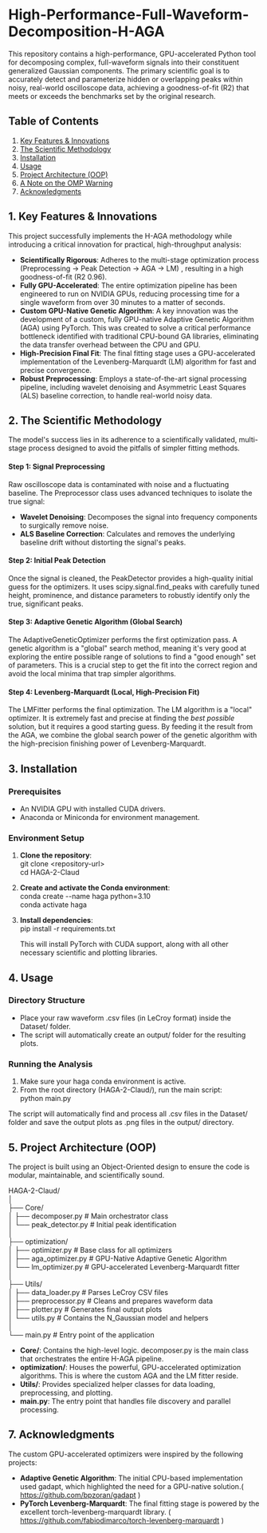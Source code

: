 # **High-Performance-Full-Waveform-Decomposition-H-AGA**

This repository contains a high-performance, GPU-accelerated Python tool for decomposing complex, full-waveform signals into their constituent generalized Gaussian components. 
The primary scientific goal is to accurately detect and parameterize hidden or overlapping peaks within noisy, real-world oscilloscope data, achieving a goodness-of-fit (R2) that meets or exceeds the benchmarks set by the original research.

## **Table of Contents**

1. [Key Features & Innovations](https://www.google.com/search?q=%231-key-features--innovations)  
2. [The Scientific Methodology](https://www.google.com/search?q=%232-the-scientific-methodology)  
3. [Installation](https://www.google.com/search?q=%233-installation)  
4. [Usage](https://www.google.com/search?q=%234-usage)  
5. [Project Architecture (OOP)](https://www.google.com/search?q=%235-project-architecture-oop)  
6. [A Note on the OMP Warning](https://www.google.com/search?q=%236-a-note-on-the-omp-warning)  
7. [Acknowledgments](https://www.google.com/search?q=%237-acknowledgments)

## **1\. Key Features & Innovations**

This project successfully implements the H-AGA methodology while introducing a critical innovation for practical, high-throughput analysis:

* **Scientifically Rigorous**: Adheres to the multi-stage optimization process (Preprocessing \-\> Peak Detection \-\> AGA \-\> LM) , resulting in a high goodness-of-fit (R2 0.96).  
* **Fully GPU-Accelerated**: The entire optimization pipeline has been engineered to run on NVIDIA GPUs, reducing processing time for a single waveform from over 30 minutes to a matter of seconds.  
* **Custom GPU-Native Genetic Algorithm**: A key innovation was the development of a custom, fully GPU-native Adaptive Genetic Algorithm (AGA) using PyTorch. This was created to solve a critical performance bottleneck identified with traditional CPU-bound GA libraries, eliminating the data transfer overhead between the CPU and GPU.  
* **High-Precision Final Fit**: The final fitting stage uses a GPU-accelerated implementation of the Levenberg-Marquardt (LM) algorithm for fast and precise convergence.  
* **Robust Preprocessing**: Employs a state-of-the-art signal processing pipeline, including wavelet denoising and Asymmetric Least Squares (ALS) baseline correction, to handle real-world noisy data.

## **2\. The Scientific Methodology**

The model's success lies in its adherence to a scientifically validated, multi-stage process designed to avoid the pitfalls of simpler fitting methods.

#### **Step 1: Signal Preprocessing**

Raw oscilloscope data is contaminated with noise and a fluctuating baseline. The Preprocessor class uses advanced techniques to isolate the true signal:

* **Wavelet Denoising**: Decomposes the signal into frequency components to surgically remove noise.  
* **ALS Baseline Correction**: Calculates and removes the underlying baseline drift without distorting the signal's peaks.

#### **Step 2: Initial Peak Detection**

Once the signal is cleaned, the PeakDetector provides a high-quality initial guess for the optimizers. It uses scipy.signal.find\_peaks with carefully tuned height, prominence, and distance parameters to robustly identify only the true, significant peaks.

#### **Step 3: Adaptive Genetic Algorithm (Global Search)**

The AdaptiveGeneticOptimizer performs the first optimization pass. A genetic algorithm is a "global" search method, meaning it's very good at exploring the entire possible range of solutions to find a "good enough" set of parameters. This is a crucial step to get the fit into the correct region and avoid the local minima that trap simpler algorithms.

#### **Step 4: Levenberg-Marquardt (Local, High-Precision Fit)**

The LMFitter performs the final optimization. The LM algorithm is a "local" optimizer. It is extremely fast and precise at finding the *best possible* solution, but it requires a good starting guess. By feeding it the result from the AGA, we combine the global search power of the genetic algorithm with the high-precision finishing power of Levenberg-Marquardt.

## **3\. Installation**

### **Prerequisites**

* An NVIDIA GPU with installed CUDA drivers.  
* Anaconda or Miniconda for environment management.

### **Environment Setup**

1. **Clone the repository**:  
   git clone \<repository-url\>  
   cd HAGA-2-Claud

2. **Create and activate the Conda environment**:  
   conda create \--name haga python=3.10  
   conda activate haga

3. **Install dependencies**:  
   pip install \-r requirements.txt

   This will install PyTorch with CUDA support, along with all other necessary scientific and plotting libraries.

## **4\. Usage**

### **Directory Structure**

* Place your raw waveform .csv files (in LeCroy format) inside the Dataset/ folder.  
* The script will automatically create an output/ folder for the resulting plots.

### **Running the Analysis**

1. Make sure your haga conda environment is active.  
2. From the root directory (HAGA-2-Claud/), run the main script:  
   python main.py

The script will automatically find and process all .csv files in the Dataset/ folder and save the output plots as .png files in the output/ directory.

## **5\. Project Architecture (OOP)**

The project is built using an Object-Oriented design to ensure the code is modular, maintainable, and scientifically sound.

HAGA-2-Claud/  
│  
├── Core/  
│   ├── decomposer.py       \# Main orchestrator class  
│   └── peak\_detector.py    \# Initial peak identification  
│  
├── optimization/  
│   ├── optimizer.py        \# Base class for all optimizers  
│   ├── aga\_optimizer.py    \# GPU-Native Adaptive Genetic Algorithm  
│   └── lm\_optimizer.py     \# GPU-accelerated Levenberg-Marquardt fitter  
│  
├── Utils/  
│   ├── data\_loader.py      \# Parses LeCroy CSV files  
│   ├── preprocessor.py     \# Cleans and prepares waveform data  
│   ├── plotter.py          \# Generates final output plots  
│   └── utils.py            \# Contains the N\_Gaussian model and helpers  
│  
└── main.py                 \# Entry point of the application

* **Core/**: Contains the high-level logic. decomposer.py is the main class that orchestrates the entire H-AGA pipeline.  
* **optimization/**: Houses the powerful, GPU-accelerated optimization algorithms. This is where the custom AGA and the LM fitter reside.  
* **Utils/**: Provides specialized helper classes for data loading, preprocessing, and plotting.  
* **main.py**: The entry point that handles file discovery and parallel processing.

## **7\. Acknowledgments**
The custom GPU-accelerated optimizers were inspired by the following projects:

* **Adaptive Genetic Algorithm**: The initial CPU-based implementation used gadapt, which highlighted the need for a GPU-native solution.( https://github.com/bpzoran/gadapt )
* **PyTorch Levenberg-Marquardt**: The final fitting stage is powered by the excellent torch-levenberg-marquardt library. ( https://github.com/fabiodimarco/torch-levenberg-marquardt )
